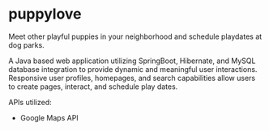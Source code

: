 # puppylove
Meet other playful puppies in your neighborhood and schedule playdates at dog parks.

A Java based web application utilizing SpringBoot, Hibernate, and MySQL database integration to provide dynamic 
and meaningful user interactions. Responsive user profiles, homepages, and search capabilities allow users to 
create pages, interact, and schedule play dates.

APIs utilized:
- Google Maps API
